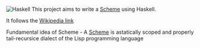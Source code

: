 ![Haskell](https://upload.wikimedia.org/wikipedia/commons/2/2b/Haskell-logo.png)
This project aims to write a [Scheme](https://groups.csail.mit.edu/mac/projects/scheme/) using Haskell.

It follows the [Wikipedia link](https://en.wikibooks.org/wiki/Write_Yourself_a_Scheme_in_48_Hours)

Fundamental idea of Scheme -
A [Scheme](https://en.wikipedia.org/wiki/Scheme_(programming_language)) is astatically scoped and properly tail-recursice dialect of the Lisp programming language


